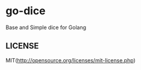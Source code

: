 # go-dice

Base and Simple dice for Golang

## LICENSE

MIT(http://opensource.org/licenses/mit-license.php)
